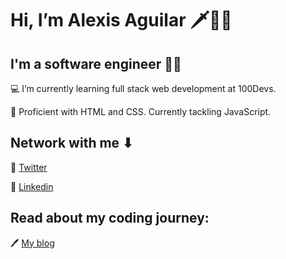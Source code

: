 # Hi, I’m Alexis Aguilar 🗡️🥀🖤

## I'm a software engineer 👨‍💻
💻 I’m currently learning full stack web development at 100Devs.

💪 Proficient with HTML and CSS. Currently tackling JavaScript.

## Network with me ⬇ 
💙 [Twitter](https://twitter.com/alexisintech) 

🤍 [Linkedin](https://www.linkedin.com/in/alexisintech)

## Read about my coding journey:
🖊️ [My blog](https://alexisintech.wixsite.com/blog)

<!---
alexisxdawn/alexisxdawn is a ✨ special ✨ repository because its `README.md` (this file) appears on your GitHub profile.
You can click the Preview link to take a look at your changes.
--->
